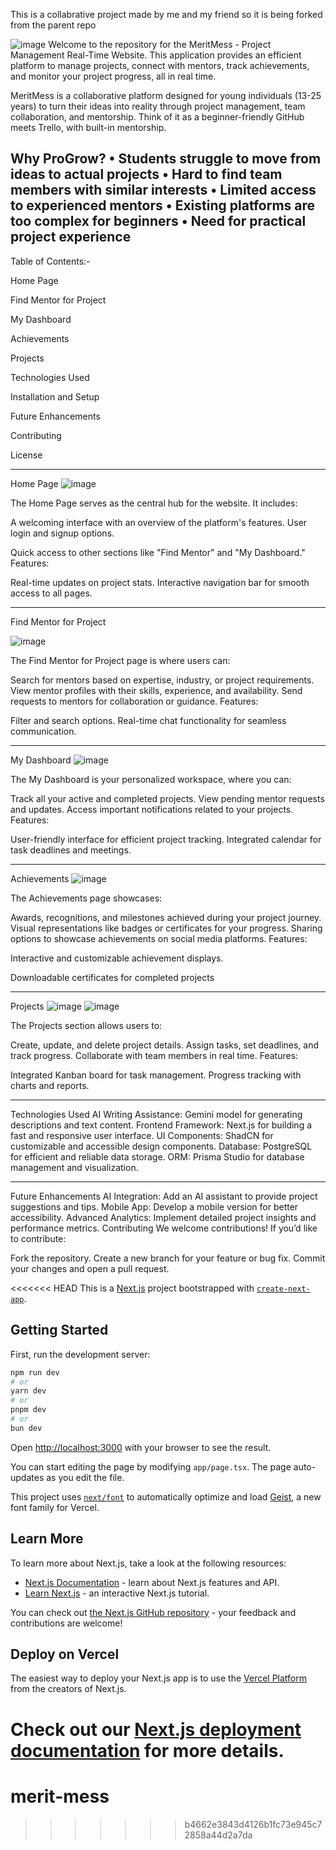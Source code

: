 This is a collabrative project made by me and my friend so it is being forked from the parent repo


![image](https://github.com/user-attachments/assets/ce1f5094-d9de-4469-8b7d-8713391445d6)
Welcome to the repository for the MeritMess - Project Management Real-Time Website. This application provides an efficient platform to manage projects, connect with mentors, track achievements, and monitor your project progress, all in real time.

MeritMess is a collaborative platform designed for young individuals (13-25 years) to turn 
their ideas into reality through project management, team collaboration, and 
mentorship. Think of it as a beginner-friendly GitHub meets Trello, with built-in 
mentorship. 

Why ProGrow? 
• Students struggle to move from ideas to actual projects 
• Hard to find team members with similar interests 
• Limited access to experienced mentors 
• Existing platforms are too complex for beginners 
• Need for practical project experience 
----------------------------------------------------------------
Table of Contents:-

Home Page


Find Mentor for Project


My Dashboard


Achievements


Projects


Technologies Used


Installation and Setup


Future Enhancements


Contributing


License


----------------------------------------------------------------


Home Page
![image](https://github.com/user-attachments/assets/fa831c06-2dcb-4801-b567-79a832be1ff2)


The Home Page serves as the central hub for the website. It includes:


A welcoming interface with an overview of the platform's features.
User login and signup options.


Quick access to other sections like "Find Mentor" and "My Dashboard."
Features:


Real-time updates on project stats.
Interactive navigation bar for smooth access to all pages.


----------------------------------------------------------------


Find Mentor for Project

![image](https://github.com/user-attachments/assets/64838a47-37b3-4cdf-8baf-a7ce4c607fa3)


The Find Mentor for Project page is where users can:

Search for mentors based on expertise, industry, or project requirements.
View mentor profiles with their skills, experience, and availability.
Send requests to mentors for collaboration or guidance.
Features:

Filter and search options.
Real-time chat functionality for seamless communication.

---------------------------------------------------------------

My Dashboard
![image](https://github.com/user-attachments/assets/c0454456-9cc7-4162-88a3-a93a5c7f6542)

The My Dashboard is your personalized workspace, where you can:

Track all your active and completed projects.
View pending mentor requests and updates.
Access important notifications related to your projects.
Features:

User-friendly interface for efficient project tracking.
Integrated calendar for task deadlines and meetings.

-------------------------------------------------------------

Achievements
![image](https://github.com/user-attachments/assets/344773fb-c91f-408f-ab10-1bcd779cada1)

The Achievements page showcases:

Awards, recognitions, and milestones achieved during your project journey.
Visual representations like badges or certificates for your progress.
Sharing options to showcase achievements on social media platforms.
Features:

Interactive and customizable achievement displays.


Downloadable certificates for completed projects


---------------------------------------------------------------------

Projects
![image](https://github.com/user-attachments/assets/92f2346a-622b-4716-8088-a1a1bc055127)
![image](https://github.com/user-attachments/assets/8f2e05f5-7edf-45f0-a234-012731d56986)


The Projects section allows users to:

Create, update, and delete project details.
Assign tasks, set deadlines, and track progress.
Collaborate with team members in real time.
Features:

Integrated Kanban board for task management.
Progress tracking with charts and reports.

------------------------------------------------------------------------

Technologies Used
AI Writing Assistance: Gemini model for generating descriptions and text content.
Frontend Framework: Next.js for building a fast and responsive user interface.
UI Components: ShadCN for customizable and accessible design components.
Database: PostgreSQL for efficient and reliable data storage.
ORM: Prisma Studio for database management and visualization.

-----------------------------------------------------------------------
Future Enhancements
AI Integration: Add an AI assistant to provide project suggestions and tips.
Mobile App: Develop a mobile version for better accessibility.
Advanced Analytics: Implement detailed project insights and performance metrics.
Contributing
We welcome contributions! If you’d like to contribute:

Fork the repository.
Create a new branch for your feature or bug fix.
Commit your changes and open a pull request.
























<<<<<<< HEAD
This is a [Next.js](https://nextjs.org) project bootstrapped with [`create-next-app`](https://nextjs.org/docs/app/api-reference/cli/create-next-app).

## Getting Started

First, run the development server:

```bash
npm run dev
# or
yarn dev
# or
pnpm dev
# or
bun dev
```

Open [http://localhost:3000](http://localhost:3000) with your browser to see the result.

You can start editing the page by modifying `app/page.tsx`. The page auto-updates as you edit the file.

This project uses [`next/font`](https://nextjs.org/docs/app/building-your-application/optimizing/fonts) to automatically optimize and load [Geist](https://vercel.com/font), a new font family for Vercel.

## Learn More

To learn more about Next.js, take a look at the following resources:

- [Next.js Documentation](https://nextjs.org/docs) - learn about Next.js features and API.
- [Learn Next.js](https://nextjs.org/learn) - an interactive Next.js tutorial.

You can check out [the Next.js GitHub repository](https://github.com/vercel/next.js) - your feedback and contributions are welcome!

## Deploy on Vercel

The easiest way to deploy your Next.js app is to use the [Vercel Platform](https://vercel.com/new?utm_medium=default-template&filter=next.js&utm_source=create-next-app&utm_campaign=create-next-app-readme) from the creators of Next.js.

Check out our [Next.js deployment documentation](https://nextjs.org/docs/app/building-your-application/deploying) for more details.
=======
# merit-mess
>>>>>>> b4662e3843d4126b1fc73e945c72858a44d2a7da
